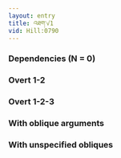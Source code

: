 ```yaml
---
layout: entry
title: འཐག་√1
vid: Hill:0790
---
```

### Dependencies (N = 0)


### Overt 1-2


### Overt 1-2-3


### With oblique arguments


### With unspecified obliques
